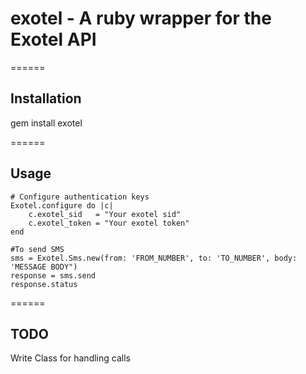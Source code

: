 # exotel - A ruby wrapper for the Exotel API
======
## Installation
  gem install exotel

======  
## Usage
    # Configure authentication keys
    Exotel.configure do |c|
	    c.exotel_sid   = "Your exotel sid"
	    c.exotel_token = "Your exotel token"
    end
 
    #To send SMS
    sms = Exotel.Sms.new(from: 'FROM_NUMBER', to: 'TO_NUMBER', body: 'MESSAGE BODY")
    response = sms.send
    response.status 
 
======  
## TODO
 Write Class for handling calls
